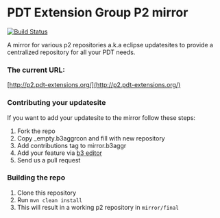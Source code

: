 PDT Extension Group P2 mirror
=============================

[![Build Status](https://secure.travis-ci.org/pdt-eg/p2-mirror.png)](http://travis-ci.org/pdt-eg/p2-mirror)

A mirror for various p2 repositories a.k.a eclipse updatesites to provide a centralized repository for 
all your PDT needs.

### The current URL:

[http://p2.pdt-extensions.org/](http://p2.pdt-extensions.org/)

### Contributing your updatesite

If you want to add your updatesite to the mirror follow these steps:

1. Fork the repo
2. Copy _empty.b3aggrcon and fill with new repository
3. Add contributions tag to mirror.b3aggr
3. Add your feature via [b3 editor](https://wiki.eclipse.org/Eclipse_b3/aggregator/manual)
4. Send us a pull request


### Building the repo

1. Clone this repository
2. Run `mvn clean install`
3. This will result in a working p2 repository in `mirror/final`
